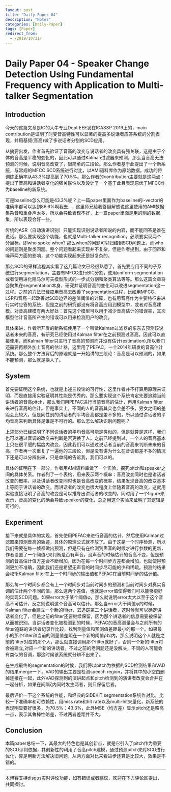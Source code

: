 ```yaml
---
layout: post
title: "Daily Paper 04"
description: "Notes"
categories: [Daily-Paper]
tags: [Paper]
redirect_from:
  - /2019/10/11/
---
```


# Daily Paper 04 - Speaker Change Detection Using Fundamental Frequency with Application to Multi-talker Segmentation  

## Introduction  

今天的这篇文章是IC的大牛专业Dept EEE发在ICASSP 2019上的，main contribution是证明了时变音高特性可以显著的提高多说话者应答系统的分割表现，并用基频(音高)做了多说话者分割的SCD应用。  

从摘要出发，作者首先验证了音高的改变与说话者的改变具有强关联，这是由于个体的音高是平稳的变化的，因此可以通过Kalman过滤器来预测，那么当音高无法预测的时候，说明音高改变了，很简单的三段论。那么作者基于此提出了一个新系统，与常规的MFCC SCD系统进行对比，以AMI语料库作为原始数据，成功的将训练正确率从43.3%提高到了70.5%。那么作者的contribution主要就是这两点：提出了音高和讲话者变化的强关联性以及设计了一个基于此且表现原优于MFCC作为baseline的新系统。  

可是baseline怎么可能是43.3%呢？上一篇paper里面作为baseline的i-vector的准确率都可以达到86.6%啊我去……这里师兄给我答疑解惑说这里使用的AMI数据集杂音和重叠声太多，所以会导致表现不好，上一篇paper里面是用的别的数据集，所以表现会好一些。  

传统的ASR（自动演讲识别）只能实现识别说话者所说的内容，而不能回答是谁在说话。那么要实现这个功能，也就是Multi-talker recognition，必须要实现两个分目标，即who spoke when? 那么when的问题可以归结到SCD问题上，而who的问题则是聚类问题。整个问题看起来实现并不复杂，但是作者提到，由于回声和噪声两方面的影响，这个功能实现起来还是挺复杂的。  

那么SCD的采样流程其实看了这几篇论文已经很熟悉了，首先要应用不同的子系统进行segmentation，主要有MFCC进行BIC分割，使用uniform segmentation或者使用进化隐马尔可夫模型形式的一步式分割和聚类算法等等。那么这篇文章将会聚焦在segmentation本身，研究并证明音高的变化可以改进segmentation这一过程。之前的方法已经应用音高去改善了segmentation过程，比如用MFCC、LSP和音高一起改善对SCD边界的差值阈值的计算，也有用音高作为主要特征来进行实时应答的系统，但是之前的研究都没有将音高应用到模型中，或者对音高建模。对音高建模有两大好处：首先这个模型可以用于减少音高估计的错误率，其次模型估计音高所产生的错误可以用来检测用户的改变。  

具体来讲，作者所开发的新系统使用了一个叫做Kalman过滤器的东东去预测该说话者未来的音高，有研究已经使用过Kalman filter在之前预测过音高，因此可以直接使用，而Kalman filter只进行了音高的预测而并没有估计(estimation),所以我们还需要再额外加上音高的估计器，这里用了PEFAC，一个2014年研发的音高估计系统。那么整个方法背后的原理就是一开始讲的三段论：音高是可以预测的，如果不能预测，那么就是换人了。  

## System  

首先要证明这个系统，也就是上述三段论的可行性，这里作者并不打算用原理来证明，而是直接用实验证明其性能是优秀的。那么要实现这个系统肯定先要追踪当前讲话者的音高pitch，那么我们用PEFAC进行当前音高的估计，再用Kalman filter来进行音高的估计。但是事实上，不同的人的音高其实也会差不多，男女之间的差距会比较大，但是同性别的讲话者的平均音高都是差不多的，所以通过讲话者的平均音高来判断具体是谁是不可行的。那么怎么解决识别问题呢？  

上述部分已经说明了不同说话者的平均音高可能是类似的，但是就算是这样，我们也可以通过音调的改变来判断是否更换了人。之前已经提到过，一个人的音高基本上只在很平缓的幅度内改变，因此我们可以通过说话者当前的音高来判断未来的音高，作者再一次重复了一遍他的三段论，但是没有讲为什么在音调都差不多的情况下还是可以分辨出来，只是单纯的告诉我，我们可以的。  

具体的证明在下一部分，作者用AMI语料库做了一个实验，探究pitch和speaker之间的具体关系。作者列了一个表格，用来表示两个概率：音高改变同时也是讲话者改变的概率，以及讲话者改变同时也是音高改变的概率，结果发现音高的改变基本上等同于讲话者的改变，而讲话者的改变也很大程度上伴随着音高的改变，这就用实验直接证明了音高的改变是可以推导出讲话者的改变的，同时用了一个figure来表示，音高的变化的确会导致speaker的变化，总之用这个实验来证明了其逻辑是可行的。  

## Experiment  

接下来就是具体的实现，首先使用PEFAC来进行音高的估计，然后使用Kalman过滤器来预测音高的轨迹，具体的原理公式就不放了。由于这是一个时序检测，所以我们需要在每一帧都做出预测，但是只有在检测到声音的时候才进行参数的更新，作者设置了一个阈值ξ来判断是否有声音。没声音的时候估计的音高不变，但是预测的音高估计值方差会不断增加，因为在每一个时间步方差都会增加，也就使得预测更加不准确，因此我们还是希望无声音的时间步尽可能的少和稀疏。预测的结果会权衡Kalman filter在上一个时间步的输出值和PEFAC在当前时间步的估计值。  

那么每一个时间步都会有上一个时间步对当前时间步的预测和当前时间步对真实音调的估计两个不同的值，那么这两个差值，也就是error值使得我们可以能够更好的实现SCD问题。如果error大于某个阈值φ，那么就说明error太大以至于这个音高不可估计，反之则说明这个音高可以估计。那么当error大于阈值φ的时候，Kalman filter会建立一个新的filter，去追踪第二个讲话者，这时候就可以确定讲话者变化了，但是之前的filter还要继续保留，因为那个讲话者的信息需要被保留从而被识别。当讲话者变化被检测到的时候，PEFAC的音高测量会与之前所有的filter追踪的讲话者记录作比较，找到测量值和预测值差距最小的那一个。如果最小的那个filter和当前的测量值差距在一个新的阈值ρ以内，那么说明这个人就是之前的filter对应的那个人，那么就直接调用那个filter就好了，否则一个新的filter将会被建立,对应一个新的讲话者。不过之前的老问题还是没解决，不同的人可能会有类似的音调，那这时候该系统就分辨不出来了。  

在生成最终的segmentation的时候，我们将以pitch为依据的SCD检测结果和VAD的结果merge一下，VAD的输出主要是检测speech region，并将其中的小空白删掉连接在一起，此外VAD探测到的演讲起点和pitch检测到的演讲者改变会合并在一起分析，如果在间隔ζ内同时发生两者，则只保留后者。  

最后评价一下这个系统的性能，和经典的SIDEKIT segmentation系统作对比，比较一下准确率和可依赖性，用miss rate和hit rate以及multi-hit来量化，新系统的表现明显要好很多，为70.5%：43.3%，此外MSE（均方差）显示pitch还是略高一点，表示其鲁棒性略差，不过两者差距并不大。  

## Conclusion  

本篇paper总结一下，其最大的特色也是其创新点，就是它引入了pitch作为重要的SCD评判依据，其创新性的利用了音高pitch建模，通过预测pitch来对SCD进行优化，算是用新方法解决旧问题，从两方面对比来看进步还算是比较大，效果是不错的。  

---
本博客支持disqus实时评论功能，如有错误或者建议，欢迎在下方评论区提出，共同探讨。  
